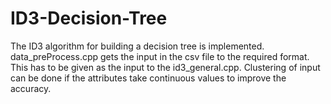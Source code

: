# ID3-Decision-Tree
The ID3 algorithm for building a decision tree is implemented. data_preProcess.cpp gets the input in the csv file to the required format. This has to be given as the input to the id3_general.cpp. Clustering of input can be done if the attributes take continuous values to improve the accuracy.
